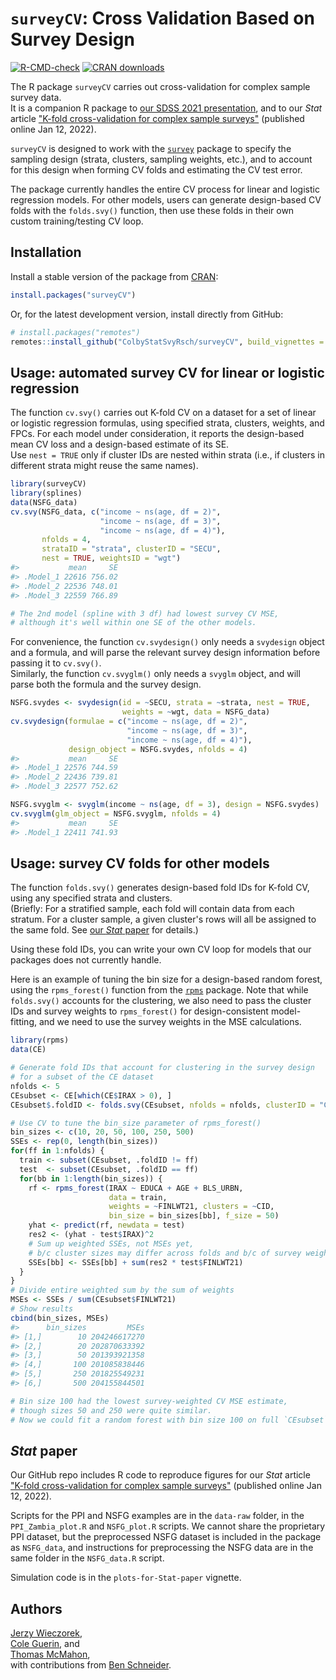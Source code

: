 # `surveyCV`: Cross Validation Based on Survey Design

<!-- badges: start -->
[![R-CMD-check](https://github.com/ColbyStatSvyRsch/surveyCV/workflows/R-CMD-check/badge.svg)](https://github.com/ColbyStatSvyRsch/surveyCV/actions)
[![CRAN
downloads](https://cranlogs.r-pkg.org/badges/surveyCV?color=002878)](https://cran.r-project.org/package=surveyCV)
<!-- badges: end -->


The R package `surveyCV` carries out cross-validation for complex sample survey data.  
It is a companion R package to [our SDSS 2021 presentation](https://ww2.amstat.org/meetings/sdss/2021/onlineprogram/AbstractDetails.cfm?AbstractID=309674), and to our *Stat* article ["K-fold cross-validation for complex sample surveys"](https://doi.org/10.1002/sta4.454) (published online Jan 12, 2022).

`surveyCV` is designed to work with the [`survey`](https://cran.r-project.org/package=survey) package to specify the sampling design
(strata, clusters, sampling weights, etc.),
and to account for this design when forming CV folds and estimating the CV test error.

The package currently handles the entire CV process for linear and logistic regression models. For other models, users can generate design-based CV folds with the `folds.svy()` function, then use these folds in their own custom training/testing CV loop.


## Installation

Install a stable version of the package from [CRAN](https://cran.r-project.org/package=surveyCV):

```r
install.packages("surveyCV")
```

Or, for the latest development version, install directly from GitHub:

```r
# install.packages("remotes")
remotes::install_github("ColbyStatSvyRsch/surveyCV", build_vignettes = TRUE)
```


## Usage: automated survey CV for linear or logistic regression

The function `cv.svy()` carries out K-fold CV on a dataset for a set of linear or logistic regression formulas, using specified strata, clusters, weights, and FPCs. For each model under consideration, it reports the design-based mean CV loss and a design-based estimate of its SE.  
Use `nest = TRUE` only if cluster IDs are nested within strata (i.e., if clusters in different strata might reuse the same names).

```r
library(surveyCV)
library(splines)
data(NSFG_data)
cv.svy(NSFG_data, c("income ~ ns(age, df = 2)",
                    "income ~ ns(age, df = 3)",
                    "income ~ ns(age, df = 4)"),
       nfolds = 4,
       strataID = "strata", clusterID = "SECU",
       nest = TRUE, weightsID = "wgt")
#>           mean     SE
#> .Model_1 22616 756.02
#> .Model_2 22536 748.01
#> .Model_3 22559 766.89

# The 2nd model (spline with 3 df) had lowest survey CV MSE,
# although it's well within one SE of the other models.
```

For convenience, the function `cv.svydesign()` only needs a `svydesign` object and a formula, and will parse the relevant survey design information before passing it to `cv.svy()`.  
Similarly, the function `cv.svyglm()` only needs a `svyglm` object, and will parse both the formula and the survey design.

```r
NSFG.svydes <- svydesign(id = ~SECU, strata = ~strata, nest = TRUE,
                         weights = ~wgt, data = NSFG_data)
cv.svydesign(formulae = c("income ~ ns(age, df = 2)",
                          "income ~ ns(age, df = 3)",
                          "income ~ ns(age, df = 4)"),
             design_object = NSFG.svydes, nfolds = 4)
#>           mean     SE
#> .Model_1 22576 744.59
#> .Model_2 22436 739.81
#> .Model_3 22577 752.62

NSFG.svyglm <- svyglm(income ~ ns(age, df = 3), design = NSFG.svydes)
cv.svyglm(glm_object = NSFG.svyglm, nfolds = 4)
#>           mean     SE
#> .Model_1 22411 741.93
```


## Usage: survey CV folds for other models

The function `folds.svy()` generates design-based fold IDs for K-fold CV, using any specified strata and clusters.  
(Briefly: For a stratified sample, each fold will contain data from each stratum. For a cluster sample, a given cluster's rows will all be assigned to the same fold. See [our *Stat* paper](https://doi.org/10.1002/sta4.454) for details.)

Using these fold IDs, you can write your own CV loop for models that our packages does not currently handle.

Here is an example of tuning the bin size for a design-based random forest, using the `rpms_forest()` function from the [`rpms`](https://cran.r-project.org/package=rpms) package. Note that while `folds.svy()` accounts for the clustering, we also need to pass the cluster IDs and survey weights to `rpms_forest()` for design-consistent model-fitting, and we need to use the survey weights in the MSE calculations.

```r
library(rpms)
data(CE)

# Generate fold IDs that account for clustering in the survey design
# for a subset of the CE dataset
nfolds <- 5
CEsubset <- CE[which(CE$IRAX > 0), ]
CEsubset$.foldID <- folds.svy(CEsubset, nfolds = nfolds, clusterID = "CID")

# Use CV to tune the bin_size parameter of rpms_forest()
bin_sizes <- c(10, 20, 50, 100, 250, 500)
SSEs <- rep(0, length(bin_sizes))
for(ff in 1:nfolds) {
  train <- subset(CEsubset, .foldID != ff)
  test  <- subset(CEsubset, .foldID == ff)
  for(bb in 1:length(bin_sizes)) {
    rf <- rpms_forest(IRAX ~ EDUCA + AGE + BLS_URBN, 
                      data = train,
                      weights = ~FINLWT21, clusters = ~CID,
                      bin_size = bin_sizes[bb], f_size = 50)
    yhat <- predict(rf, newdata = test)
    res2 <- (yhat - test$IRAX)^2
    # Sum up weighted SSEs, not MSEs yet,
    # b/c cluster sizes may differ across folds and b/c of survey weights
    SSEs[bb] <- SSEs[bb] + sum(res2 * test$FINLWT21)
  }
}
# Divide entire weighted sum by the sum of weights
MSEs <- SSEs / sum(CEsubset$FINLWT21)
# Show results
cbind(bin_sizes, MSEs)
#>      bin_sizes         MSEs
#> [1,]        10 204246617270
#> [2,]        20 202870633392
#> [3,]        50 201393921358
#> [4,]       100 201085838446
#> [5,]       250 201825549231
#> [6,]       500 204155844501

# Bin size 100 had the lowest survey-weighted CV MSE estimate,
# though sizes 50 and 250 were quite similar.
# Now we could fit a random forest with bin size 100 on full `CEsubset` dataset.
```

## *Stat* paper

Our GitHub repo includes R code to reproduce figures for our *Stat* article ["K-fold cross-validation for complex sample surveys"](https://doi.org/10.1002/sta4.454) (published online Jan 12, 2022).

Scripts for the PPI and NSFG examples are in the `data-raw` folder, in the `PPI_Zambia_plot.R` and `NSFG_plot.R` scripts. We cannot share the proprietary PPI dataset, but the preprocessed NSFG dataset is included in the package as `NSFG_data`, and instructions for preprocessing the NSFG data are in the same folder in the `NSFG_data.R` script.

Simulation code is in the `plots-for-Stat-paper` vignette.


## Authors

[Jerzy Wieczorek](https://github.com/civilstat),  
[Cole Guerin](https://github.com/cole164), and  
[Thomas McMahon](https://github.com/twmcma21),  
with contributions from [Ben Schneider](https://github.com/bschneidr).
